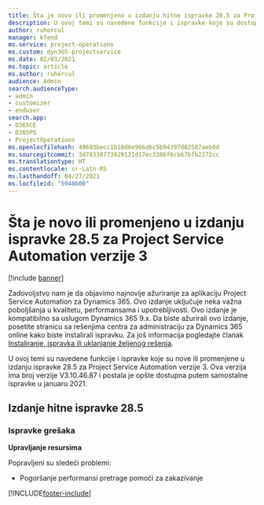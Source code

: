 ```yaml
---
title: Šta je novo ili promenjeno u izdanju hitne ispravke 28.5 za Project Service Automation verzije 3
description: U ovoj temi su navedene funkcije i ispravke koje su dostupne u izdanju hitne ispravke 28.5 za Project Service Automation verzije 3.
author: ruhercul
manager: kfend
ms.service: project-operations
ms.custom: dyn365-projectservice
ms.date: 02/03/2021
ms.topic: article
ms.author: ruhercul
audience: Admin
search.audienceType:
- admin
- customizer
- enduser
search.app:
- D365CE
- D365PS
- ProjectOperations
ms.openlocfilehash: 49693becc1b18d6e966d6c5b94397d82587aeb0d
ms.sourcegitcommit: 3d78338773929121d17ec3386f6cb67bfb2272cc
ms.translationtype: HT
ms.contentlocale: sr-Latn-RS
ms.lasthandoff: 04/27/2021
ms.locfileid: "5948600"
---
```

# <a name="whats-new-or-changed-in-project-service-automation-update-release-285-v3"></a>Šta je novo ili promenjeno u izdanju ispravke 28.5 za Project Service Automation verzije 3

[!include [banner](../includes/psa-now-project-operations.md)]

Zadovoljstvo nam je da objavimo najnovije ažuriranje za aplikaciju Project Service Automation za Dynamics 365. Ovo izdanje uključuje neka važna poboljšanja u kvalitetu, performansama i upotrebljivosti. Ovo izdanje je kompatibilno sa uslugom Dynamics 365 9.x. Da biste ažurirali ovo izdanje, posetite stranicu sa rešenjima centra za administraciju za Dynamics 365 online kako biste instalirali ispravku. Za još informacija pogledajte članak [Instaliranje, ispravka ili uklanjanje željenog rešenja](/power-platform/admin/install-remove-preferred-solution).

U ovoj temi su navedene funkcije i ispravke koje su nove ili promenjene u izdanju ispravke 28.5 za Project Service Automation verzije 3. Ova verzija ima broj verzije V3.10.46.87 i postala je opšte dostupna putem samostalne ispravke u januaru 2021.

## <a name="update-release-285-hotfix"></a>Izdanje hitne ispravke 28.5

### <a name="bug-fixes"></a>Ispravke grešaka

**Upravljanje resursima**

Popravljeni su sledeći problemi:

- Pogoršanje performansi pretrage pomoći za zakazivanje



[!INCLUDE[footer-include](../includes/footer-banner.md)]